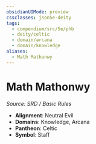 ```yaml
---
obsidianUIMode: preview
cssclasses: json5e-deity
tags:
  - compendium/src/5e/phb
  - deity/celtic
  - domain/arcana
  - domain/knowledge
aliases:
  - Math Mathonwy
---
```

# Math Mathonwy
*Source: SRD / Basic Rules* 

- **Alignment**: Neutral Evil
- **Domains**: Knowledge, Arcana
- **Pantheon**: Celtic
- **Symbol**: Staff